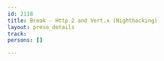 ```yaml
---
id: 2118
title: Break - Http 2 and Vert.x (Nighthacking)
layout: preso_details
track: 
persons: []

---
```

